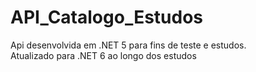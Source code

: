 # API_Catalogo_Estudos
Api desenvolvida em .NET 5 para fins de teste e estudos.<br>
Atualizado para .NET 6 ao longo dos estudos
